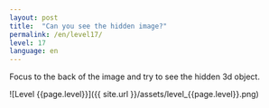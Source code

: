 ```yaml
---
layout: post
title:  "Can you see the hidden image?"
permalink: /en/level17/
level: 17
language: en
---
```

Focus to the back of the image and try to see the hidden 3d object.

![Level {{page.level}}]({{ site.url }}/assets/level_{{page.level}}.png)